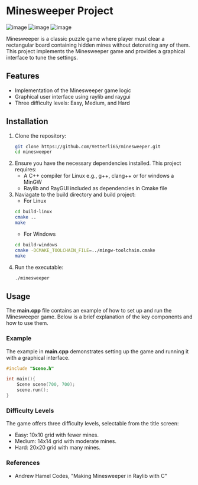 # Minesweeper Project

![image](https://github.com/user-attachments/assets/fa5898f0-b625-4e48-83e9-4c5406ac0fe9)
![image](https://github.com/user-attachments/assets/09596a4c-5273-4214-94a0-c8459121b927)
![image](https://github.com/user-attachments/assets/4c791575-9ec2-4e54-8e77-b8143b6e64b0)

Minesweeper is a classic puzzle game where player must clear a rectangular board containing hidden mines without detonating any of them. 
This project implements the Minesweeper game and provides a graphical interface to tune the settings.

## Features

- Implementation of the Minesweeper game logic
- Graphical user interface using raylib and raygui
- Three difficulty levels: Easy, Medium, and Hard

## Installation

1. Clone the repository:
   ```bash
   git clone https://github.com/Vetterli65/minesweeper.git
   cd minesweeper
   ```
2. Ensure you have the necessary dependencies installed. This project requires:
    * A C++ compiler for Linux e.g., g++, clang++ or for windows a MinGW
    * Raylib and RayGUI included as dependencies in Cmake file
3. Naviagate to the build directory and build project:
    * For Linux
    ```bash
    cd build-linux
    cmake ..
    make
    ```
    * For Windows
    ```bash
    cd build-windows
    cmake -DCMAKE_TOOLCHAIN_FILE=../mingw-toolchain.cmake
    make
4. Run the executable:
    ```bash
    ./minesweeper
    ```

## Usage

The **main.cpp** file contains an example of how to set up and run the Minesweeper game. Below is a brief explanation of the key components and how to use them.

### Example

The example in **main.cpp** demonstrates setting up the game and running it with a graphical interface.

```cpp
#include "Scene.h"

int main(){
    Scene scene(700, 700);
    scene.run();
}
```

### Difficulty Levels

The game offers three difficulty levels, selectable from the title screen:
* Easy: 10x10 grid with fewer mines.
* Medium: 14x14 grid with moderate mines.
* Hard: 20x20 grid with many mines.

### References

* Andrew Hamel Codes, "Making Minesweeper in Raylib with C" 
